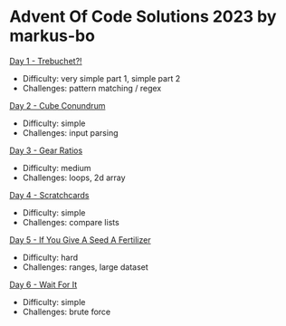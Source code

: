 # Advent Of Code Solutions 2023 by markus-bo

[Day 1 - Trebuchet?!](https://adventofcode.com/2023/day/1)
- Difficulty: very simple part 1, simple part 2
- Challenges: pattern matching / regex

[Day 2 - Cube Conundrum](https://adventofcode.com/2023/day/2)
- Difficulty: simple
- Challenges: input parsing

[Day 3 - Gear Ratios](https://adventofcode.com/2023/day/3)
- Difficulty: medium
- Challenges: loops, 2d array

[Day 4 - Scratchcards](https://adventofcode.com/2023/day/4)
- Difficulty: simple
- Challenges: compare lists

[Day 5 - If You Give A Seed A Fertilizer](https://adventofcode.com/2023/day/5)
- Difficulty: hard
- Challenges: ranges, large dataset

[Day 6 - Wait For It](https://adventofcode.com/2023/day/5)
- Difficulty: simple
- Challenges: brute force